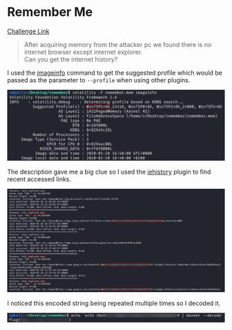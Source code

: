 **Remember Me**
===================  
[Challenge Link](https://hubchallenges.s3-eu-west-1.amazonaws.com/Forensics/remember.zip)  

> After acquiring memory from the attacker pc we found there is no internet browser except internet explorer.  
> Can you get the internet history? 

I used the [imageinfo](https://github.com/volatilityfoundation/volatility/wiki/Command-Reference#imageinfo) command to get the suggested profile which would be passed as the parameter to `--profile` when using other plugins.  

![](images/remember-me1.png)

The description gave me a big clue so I used the [iehistory](https://github.com/volatilityfoundation/volatility/wiki/Command-Reference#iehistory) plugin to find recent accessed links.

![](images/remember-me2.png)

I noticed this encoded string being repeated multiple times so I decoded it.  

![](images/remember-me3.png)
